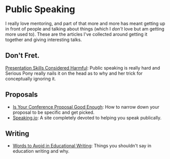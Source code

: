 # Public Speaking
I really love mentoring, and part of that more and more has meant getting up in front of people and talking about things (which I _don't_ love but am getting more used to). These are the articles I've collected around getting it together and giving interesting talks.

## Don't Fret.
[Presentation Skills Considered Harmful](http://seriouspony.com/blog/2013/10/4/presentation-skills-considered-harmful): Public speaking is really hard and Serious Pony really nails it on the head as to why and her trick for conceptually ignoring it.

## Proposals
- [Is Your Conference Proposal Good Enough](http://rckbt.me/2014/01/conference-proposals/): How to narrow down your proposal to be specific and get picked.
- [Speaking.io](http://speaking.io/): A site completely devoted to helping you speak publically.

## Writing
- [Words to Avoid in Educational Writing](http://css-tricks.com/words-avoid-educational-writing/): Things you shouldn't say in education writing and why.
